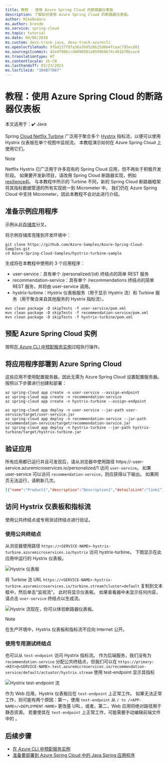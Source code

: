 ```yaml
---
title: 教程 - 使用 Azure Spring Cloud 的断路器仪表板
description: 了解如何使用 Azure Spring Cloud 的断路器仪表板。
author: MikeDodaro
ms.author: brendm
ms.service: spring-cloud
ms.topic: tutorial
ms.date: 04/06/2020
ms.custom: devx-track-java, devx-track-azurecli
ms.openlocfilehash: 9fbd137f8fa36a7b0526b25d664fceac795ecd81
ms.sourcegitcommit: 42e4f986ccd4090581a059969b74c461b70bcac0
ms.translationtype: HT
ms.contentlocale: zh-CN
ms.lasthandoff: 03/23/2021
ms.locfileid: "104877087"
---
```

# <a name="tutorial-use-circuit-breaker-dashboard-with-azure-spring-cloud"></a>教程：使用 Azure Spring Cloud 的断路器仪表板

本文适用于：✔️ Java

Spring [Cloud Netflix Turbine](https://github.com/Netflix/Turbine) 广泛用于聚合多个 [Hystrix](https://github.com/Netflix/Hystrix) 指标流，以便可以使用 Hystrix 仪表板在单个视图中监视流。 本教程演示如何在 Azure Spring Cloud 上使用它们。
> [!NOTE]
> Netflix Hystrix 已广泛用于许多现有的 Spring Cloud 应用，但不再处于积极开发阶段。 如果要开发新项目，请改用 Spring Cloud 断路器实现，例如 [resilience4j](https://github.com/resilience4j/resilience4j)。 与本教程中所示的 Turbine 不同，新的 Spring Cloud 断路器框架将其指标数据管道的所有实现统一到 Micrometer 中。 我们仍在 Azure Spring Cloud 中支持 Micrometer，因此本教程不会对此进行介绍。

## <a name="prepare-your-sample-applications"></a>准备示例应用程序
示例从此[存储库](https://github.com/StackAbuse/spring-cloud/tree/master/spring-turbine)分叉。

将示例存储库克隆到开发环境中：
```
git clone https://github.com/Azure-Samples/Azure-Spring-Cloud-Samples.git
cd Azure-Spring-Cloud-Samples/hystrix-turbine-sample
```

生成将在本教程中使用的 3 个应用程序：
* user-service：具有单个 /personalized/{id} 终结点的简单 REST 服务
* recommendation-service：具有单个 /recommendations 终结点的简单 REST 服务，并将由 user-service 调用。
* hystrix-turbine：Hystrix 仪表板服务（用于显示 Hystrix 流）和 Turbine 服务（用于聚合来自其他服务的 Hystrix 指标流）。
```
mvn clean package -D skipTests -f user-service/pom.xml
mvn clean package -D skipTests -f recommendation-service/pom.xml
mvn clean package -D skipTests -f hystrix-turbine/pom.xml
```
## <a name="provision-your-azure-spring-cloud-instance"></a>预配 Azure Spring Cloud 实例
按照[在 Azure CLI 中预配服务实例](./spring-cloud-quickstart.md#provision-an-instance-of-azure-spring-cloud)过程执行操作。

## <a name="deploy-your-applications-to-azure-spring-cloud"></a>将应用程序部署到 Azure Spring Cloud
这些应用不使用配置服务器，因此无需为 Azure Spring Cloud 设置配置服务器。  按照以下步骤进行创建和部署：
```azurecli
az spring-cloud app create -n user-service --assign-endpoint
az spring-cloud app create -n recommendation-service
az spring-cloud app create -n hystrix-turbine --assign-endpoint

az spring-cloud app deploy -n user-service --jar-path user-service/target/user-service.jar
az spring-cloud app deploy -n recommendation-service --jar-path recommendation-service/target/recommendation-service.jar
az spring-cloud app deploy -n hystrix-turbine --jar-path hystrix-turbine/target/hystrix-turbine.jar
```
## <a name="verify-your-apps"></a>验证应用
所有应用都已运行并且可发现后，请从浏览器中使用路径 https://<username>-user-service.azuremicroservices.io/personalized/1 访问 `user-service`。 如果 user-service 可以访问 `recommendation-service`，则应获得以下输出。 如果网页无法运行，请刷新几次。
```json
[{"name":"Product1","description":"Description1","detailsLink":"link1"},{"name":"Product2","description":"Description2","detailsLink":"link3"},{"name":"Product3","description":"Description3","detailsLink":"link3"}]
```
## <a name="access-your-hystrix-dashboard-and-metrics-stream"></a>访问 Hystrix 仪表板和指标流
使用公共终结点或专用测试终结点进行验证。

### <a name="using-public-endpoints"></a>使用公共终结点
从浏览器使用路径 `https://<SERVICE-NAME>-hystrix-turbine.azuremicroservices.io/hystrix` 访问 hystrix-turbine。  下图显示在此应用中运行的 Hystrix 仪表板。

![Hystrix 仪表板](media/spring-cloud-circuit-breaker/hystrix-dashboard.png)

将 Turbine 流 URL `https://<SERVICE-NAME>-hystrix-turbine.azuremicroservices.io/turbine.stream?cluster=default` 复制到文本框中，然后单击“监视流”。  此时将显示仪表板。 如果查看器中未显示任何内容，请点击 `user-service` 终结点以生成流。

![Hystrix 流](media/spring-cloud-circuit-breaker/hystrix-stream.png)现在，你可以体验断路器仪表板。
> [!NOTE] 
> 在生产环境中，Hystrix 仪表板和指标流不应向 Internet 公开。

### <a name="using-private-test-endpoints"></a>使用专用测试终结点
也可以从 `test-endpoint` 访问 Hystrix 指标流。 作为后端服务，我们没有为 `recommendation-service` 分配公共终结点，但我们可以在 `https://primary:<KEY>@<SERVICE-NAME>.test.azuremicroservices.io/recommendation-service/default/actuator/hystrix.stream` 使用 test-endpoint 显示其指标

![Hystrix test-endpoint 流](media/spring-cloud-circuit-breaker/hystrix-test-endpoint-stream.png)

作为 Web 应用，Hystrix 仪表板应在 `test-endpoint` 上正常工作。 如果无法正常工作，则可能有两个原因：第一，使用 `test-endpoint` 从 `/ to /<APP-NAME>/<DEPLOYMENT-NAME>` 更改基 URL，或者，第二，Web 应用将绝对路径用于静态资源。 若要使其在 `test-endpoint` 上正常工作，可能需要手动编辑前端文件中的 <base>。

## <a name="next-steps"></a>后续步骤
* [在 Azure CLI 中预配服务实例](spring-cloud-quickstart.md#provision-an-instance-of-azure-spring-cloud)
* [准备要部署到 Azure Spring Cloud 中的 Java Spring 应用程序](how-to-prepare-app-deployment.md)


